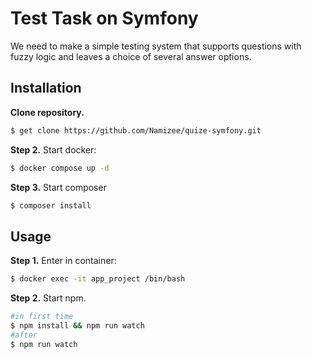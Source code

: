 Test Task on Symfony
========================


We need to make a simple testing system that supports questions with fuzzy logic and leaves a choice of several answer options.

Installation
------------

**Clone repository.**

```bash
$ get clone https://github.com/Namizee/quize-symfony.git
```

**Step 2.** Start docker:

```bash
$ docker compose up -d
```

**Step 3.** Start composer

```bash
$ composer install
```

Usage
-----

**Step 1.** Enter in container:

```bash
$ docker exec -it app_project /bin/bash
```

**Step 2.** Start npm.

```bash
#in first time
$ npm install && npm run watch
#after
$ npm run watch
```
